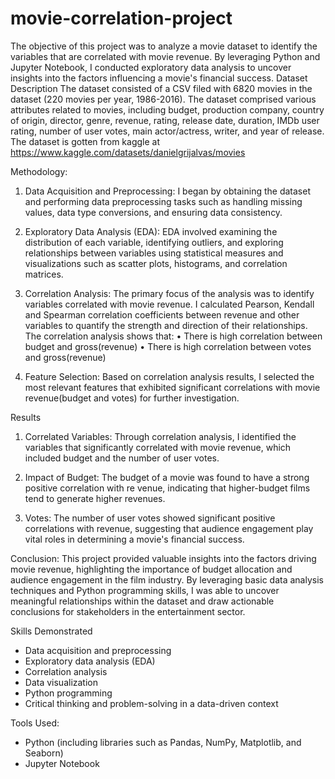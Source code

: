# movie-correlation-project
The objective of this project was to analyze a movie dataset to identify the variables that are correlated with movie revenue. By leveraging Python and Jupyter Notebook, I conducted exploratory data analysis to uncover insights into the factors influencing a movie's financial success.
Dataset Description
The dataset consisted of a CSV filed with 6820 movies in the dataset (220 movies per year, 1986-2016). The dataset comprised various attributes related to movies, including budget, production company, country of origin, director, genre, revenue, rating, release date, duration, IMDb user rating, number of user votes, main actor/actress, writer, and year of release. The dataset is gotten from kaggle at https://www.kaggle.com/datasets/danielgrijalvas/movies

Methodology:
1. Data Acquisition and Preprocessing: I began by obtaining the dataset and performing data preprocessing tasks such as handling missing values, data type conversions, and ensuring data consistency.  
2. Exploratory Data Analysis (EDA): EDA involved examining the distribution of each variable, identifying outliers, and exploring relationships between variables using statistical measures and visualizations such as scatter plots, histograms, and correlation matrices.
3. Correlation Analysis: The primary focus of the analysis was to identify variables correlated with movie revenue. I calculated Pearson, Kendall and Spearman correlation coefficients between revenue and other variables to quantify the strength and direction of their relationships.
The correlation analysis shows that:
•	There is high correlation between budget and gross(revenue)
•	There is high correlation between votes and gross(revenue)

4. Feature Selection: Based on correlation analysis results, I selected the most relevant features that exhibited significant correlations with movie revenue(budget and votes) for further investigation.

Results
1. Correlated Variables: Through correlation analysis, I identified the variables that significantly correlated with movie revenue, which included budget and the number of user votes.
  
2. Impact of Budget: The budget of a movie was found to have a strong positive correlation with re venue, indicating that higher-budget films tend to generate higher revenues.

3. Votes: The number of user votes showed significant positive correlations with revenue, suggesting that audience engagement play vital roles in determining a movie's financial success.
 

Conclusion:
This project provided valuable insights into the factors driving movie revenue, highlighting the importance of budget allocation and audience engagement in the film industry. By leveraging basic data analysis techniques and Python programming skills, I was able to uncover meaningful relationships within the dataset and draw actionable conclusions for stakeholders in the entertainment sector.


Skills Demonstrated
- Data acquisition and preprocessing
- Exploratory data analysis (EDA)
- Correlation analysis
- Data visualization
- Python programming
- Critical thinking and problem-solving in a data-driven context

Tools Used:
- Python (including libraries such as Pandas, NumPy, Matplotlib, and Seaborn)
- Jupyter Notebook

